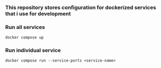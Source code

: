 ### This repository stores configuration for dockerized services that i use for development

### Run all services

```bash
docker compose up
```

### Run individual service

```shell
docker compose run --service-ports <service-name>
```
